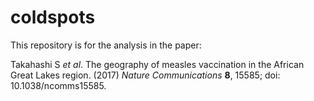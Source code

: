 # coldspots
This repository is for the analysis in the paper:

Takahashi S *et al*. The geography of measles vaccination in the African Great Lakes region. (2017) *Nature Communications* **8**, 15585; doi: 10.1038/ncomms15585.
